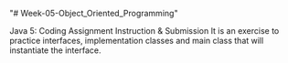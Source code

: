"# Week-05-Object_Oriented_Programming" 

Java 5: Coding Assignment Instruction & Submission
It is an exercise to practice interfaces, implementation classes and main class that will instantiate the interface.